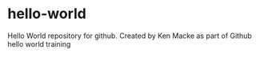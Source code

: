 # hello-world
Hello World repository for github.
Created by Ken Macke as part of Github hello world training

